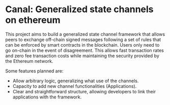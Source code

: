 # Canal: Generalized state channels on ethereum

This project aims to build a generalized state channel framework that allows peers to exchange off-chain signed messages following a set of rules that can be enforced by smart contracts in the blockchain. Users only need to go on-chain in the event of disagreement. This allows fast transaction rates and zero fee transaction costs while maintaining the security provided by the Ethereum network.

Some features planned are:
- Allow arbitrary logic, generalizing what use of the channels.
- Capacity to add new channel functionalities (Applications).
- Clear and straightforward structure, allowing developers to link their applications with the framework.
